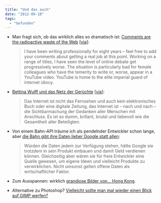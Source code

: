 ```yaml
---
title: "Und das auch"
date: "2012-09-18"
tags:
  - "Gefunden"
---
```


- Man fragt sich, ob das wirklich alles so dramatisch ist: [Comments are the radioactive waste of the Web](http://blogs.telegraph.co.uk/technology/micwright/100007520/comments-are-the-radioactive-waste-of-the-web/ "Comments are the radioactive waste of the Web") \[[via](http://daringfireball.net/linked/2012/09/17/comments-wright "John Gruber")\]:

    > I have been writing professionally for eight years – feel free to add your comments about getting a real job at this point. Working on a range of titles, I have seen the level of online debate get progressively worse. The situation is particularly bad for female colleagues who have the temerity to write or, worse, appear in a YouTube video. YouTube is home to the elite imperial guard of internet idiocy.

- [Bettina Wulff und das Netz der Gerüchte](http://www.malte-welding.com/2012/09/17/bettina-wulff-und-das-netz-der-geruchte/ "Bettina Wulff und das Netz der Gerüchte") \[[via](http://wirres.net/article/articleview/6496/1/6/ "wirres")\]:

    > Das Internet ist nicht das Fernsehen und auch kein elektronisches Buch oder eine digitale Zeitung, das Internet ist – nach und nach – die Sichtbarmachung der Gedanken aller Menschen mit Anschluss. Es ist so dumm, brillant, brutal und liebevoll wie die Gesamtheit aller Beteiligten.

- Von einem Bahn-API träume ich als pendelnder Entwickler schon lange, aber [die Bahn gibt ihre Daten lieber Google statt allen](http://blog.zeit.de/open-data/2012/09/17/bahn-opendata-google/ "Kai Biermann: Die Bahn gibt ihre Daten lieber Google statt allen"):

    > Würden die Daten jedem zur Verfügung stehen, hätte Google sie trotzdem in sein Produkt einbauen und damit Geld verdienen können. Gleichzeitig aber wären sie für freie Entwickler eine Quelle gewesen, um eigene Ideen und vielleicht Produkte zu verwirklichen. Nicht umsonst gelten offene Daten als wirtschaftlicher Faktor.

- Zum Ausspannen: wirklich [grandiose Bilder von… Hong Kong](http://www.flickr.com/photos/coolbiere/sets/72157626675239963/with/6061829267/).
- Alternative zu Photoshop? [Vielleicht sollte man mal wieder einen Blick auf GIMP werfen?](http://mac.appstorm.net/reviews/graphics/gimp-a-robust-freeware-image-editor/ "GIMP: A Robust Freeware Image Editor")
